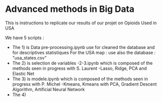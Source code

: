 # Advanced methods in Big Data 

This is instructions to replicate our results of our projet on Opioids Used in USA 

We have 5 scripts : 

- The 1) is  Data pre-processing.ipynb use for cleaned the database and for descriptives statistiques 
For the USA map : use also the database : "usa_states.csv"
- The 2) is selection de variables -2-3.ipynb which is composed of the methods seen in progress with S. Laurent 
    -Lasso, Ridge, PCA and Elastic Net 
- The 3) is modele.ipynb which is composed of the methods seen in progress with P. Michel
    -Kmeans, Kmeans with PCA, Gradient Descent Algorithm, Artificial Neural Network 
- The 4) 

